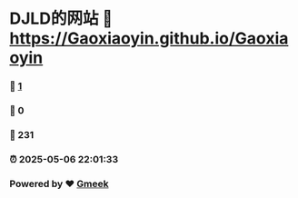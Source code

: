 # DJLD的网站 :link: https://Gaoxiaoyin.github.io/Gaoxiaoyin 
### :page_facing_up: [1](https://Gaoxiaoyin.github.io/Gaoxiaoyin/tag.html) 
### :speech_balloon: 0 
### :hibiscus: 231 
### :alarm_clock: 2025-05-06 22:01:33 
### Powered by :heart: [Gmeek](https://github.com/Meekdai/Gmeek)
